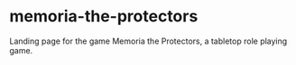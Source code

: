 # memoria-the-protectors
Landing page for the game Memoria the Protectors, a tabletop role playing game.
